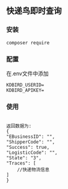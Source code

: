 ## 快递鸟即时查询
### 安装
```
composer require 
```
### 配置
在.env文件中添加
```
KDBIRD_USERID=
KDBIRD_APIKEY=
```

### 使用
```

```
```
返回数据为:
{
"EBusinessID": "",
"ShipperCode": "",
"Success": true,
"LogisticCode": "",
"State": "3",
"Traces": [
    //快递物流信息
]
}
```
